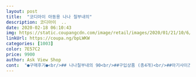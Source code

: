 ```yaml
---
layout: post 
title:  "코디아이 아동용 나나 칠부내의" 
description: 코디아이  ..
date: 2020-02-18 06:10:43 
img: https://static.coupangcdn.com/image/retail/images/2020/01/21/10/6/497b7e38-68ac-43b5-8733-8e33406417e1.jpg 
linkUrl: https://coupa.ng/bpLWKW 
categories: [1003] 
color: 7E57C2 
price: 9900 
author: Ask View Shop 
cont:  "●구매후기●<br/>## 나나칠부내의 90<br/>##구입상품 (총4개)<br/>##아기사이즈<br/>10개월/남아/9KG좀넘음(평균키,평균몸무게보단 조금 작은 편)<br/>80호가 원래 좀 큰데  이옷은 딱 맞네요<br/>90사이즈라 발목까지 오지만 걸리적거리는 부분없어서 크게입혀도 딱 맞게입혀도 상관없겠네요.<br/><br/>S/S 신상답게 컬러도 상큼하고 귀여워요,<br/>귀엽긴해요<br/>그리고 배사장스타일ㅋㅋㅋㅋ좋아하는데 밑위도 잘 나와서 배따숩게 입힐 수도 있어요<br/>바나나그림이 상의전체에 그려져 있어서 더 귀여워요<br/>아가들 바나나 프린트는 왜이렇게 귀여울까요~<br/>아기 사진찍다보니 잼나서 ㅋㅋ아직 리뷰가 없는 것 같은데 참고하시라고 올려봅니다.<br/><br/>여름옷이라 긍가 얇아요<br/>열많은 울 애기한테는 딱이네요ㅎㅎ<br/>요것도 쟈가드에 칠부라서 시원해보이고 좋아요.<br/><br/>웹상에선 컬러가 쨍한? 진한 느낌인데 실제 받아보니 좀 더 부드러운 느낌이라 전 좋네요.<br/><br/>이쁘네요~ 7개월남아 몸무게 9.<br/>6킬로 100사이즈 딱 맞네요<br/>저희 조카도 사줄려구요ㅋㅋ<br/>키73 몸무게 8.<br/>3인  돌 다되가는 여아에요<br/>헤이쟈가드내의 90, 파스텔싱글스판내의 80, 나나칠부내의 90, 에이드 칠부내의 90<br/>" 
---
```

